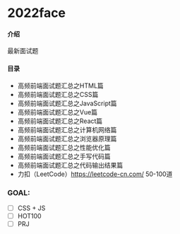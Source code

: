 # 2022face

#### 介绍
最新面试题

#### 目录

- 高频前端面试题汇总之HTML篇
- 高频前端面试题汇总之CSS篇
- 高频前端面试题汇总之JavaScript篇 
- 高频前端面试题汇总之Vue篇
- 高频前端面试题汇总之React篇
- 高频前端面试题汇总之计算机网络篇
- 高频前端面试题汇总之浏览器原理篇
- 高频前端面试题汇总之性能优化篇
- 高频前端面试题汇总之手写代码篇
- 高频前端面试题汇总之代码输出结果篇
- 力扣（LeetCode）https://leetcode-cn.com/   50-100道   

### GOAL:

- [ ] CSS + JS 
- [ ] HOT100
- [ ] PRJ
